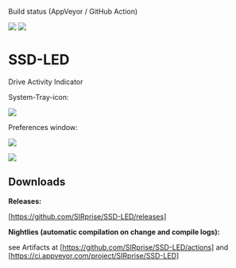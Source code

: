 Build status (AppVeyor / GitHub Action)

![](https://ci.appveyor.com/api/projects/status/github/SIRprise/SSD-LED?branch=master&svg=true)
![](https://github.com/SIRprise/SSD-LED/workflows/.NET%20builder/badge.svg)
# SSD-LED
 Drive Activity Indicator

System-Tray-icon:

![](SSDLED.gif)

Preferences window:

![](SSDLED.PNG)

![](SSDLED2.PNG)

## Downloads
**Releases:** 

[https://github.com/SIRprise/SSD-LED/releases]



**Nightlies (automatic compilation on change and compile logs):**

see Artifacts at [https://github.com/SIRprise/SSD-LED/actions] and [https://ci.appveyor.com/project/SIRprise/SSD-LED]
